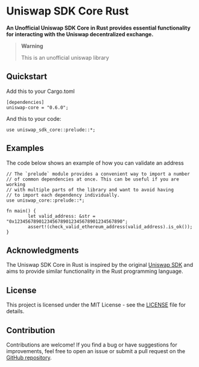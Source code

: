 #                                           Uniswap SDK Core Rust

**An Unofficial Uniswap SDK Core in Rust provides essential functionality for interacting with the Uniswap decentralized exchange.**

> **Warning**
> 
>   This is an unofficial uniswap library

## Quickstart
Add this to your Cargo.toml
```
[dependencies]
uniswap-core = "0.6.0";
```

And this to your code:

```
use uniswap_sdk_core::prelude::*;
```

## Examples
The code below shows an example of how you can validate an address
```
// The `prelude` module provides a convenient way to import a number
// of common dependencies at once. This can be useful if you are working
// with multiple parts of the library and want to avoid having
// to import each dependency individually.
use uniswap_core::prelude::*;

fn main() {
        let valid_address: &str = "0x1234567890123456789012345678901234567890";
        assert!(check_valid_ethereum_address(valid_address).is_ok());
}
```

## Acknowledgments

The Uniswap SDK Core in Rust is inspired by the original [Uniswap SDK]() and aims to provide similar functionality in the Rust programming language.

## License

This project is licensed under the MIT License - see the [LICENSE](https://github.com/Uniswap/sdk-core/tree/main) file for details.

## Contribution

Contributions are welcome! If you find a bug or have suggestions for improvements, feel free to open an issue or submit a pull request on the [GitHub repository](https://github.com/malik672/uniswap-sdk-core-rust).

